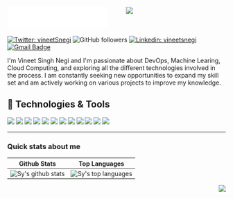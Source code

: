 <img src="header_en.svg"></img>
<img align='right' src="https://media.giphy.com/media/M9gbBd9nbDrOTu1Mqx/giphy.gif" width="230">

[![Twitter: vineetSnegi](https://img.shields.io/twitter/follow/vineetsnegi?style=social)](https://twitter.com/vineetsnegi)
![GitHub followers](https://img.shields.io/github/followers/VineetSnegi?label=Follow&style=social)
[![Linkedin: vineetsnegi](https://img.shields.io/badge/-Vineet_Singh_Negi-blue?style=flat-square&logo=Linkedin&logoColor=white&link=https://www.linkedin.com/in/vineetsnegi/)](https://www.linkedin.com/in/vineetsnegi/) 
[![Gmail Badge](https://img.shields.io/badge/-GMail-c14438?style=social&logo=Gmail&logoColor=red&link=mailto:vineet.bkh@gmail.com)](mailto:vineet.bkh@gmail.com)

I'm Vineet Singh Negi and I'm passionate about DevOps, Machine Learing, Cloud Computing, and exploring all the different technologies involved in the process. I am constantly seeking new opportunities to expand my skill set and am actively working on various projects to improve my knowledge.


## 🔧 Technologies & Tools
![](https://img.shields.io/badge/OS-Linux-informational?style=flat&logo=linux&logoColor=white&color=6aa6f8)
![](https://img.shields.io/badge/Editor-VS_Code-informational?style=flat&logo=visual-studio-code&logoColor=white&color=6aa6f8)
![](https://img.shields.io/badge/Code-Python-informational?style=flat&logo=python&logoColor=white&color=6aa6f8)
![](https://img.shields.io/badge/Code-JavaScript-informational?style=flat&logo=javascript&logoColor=white&color=6aa6f8)
![](https://img.shields.io/badge/Code-Golang-informational?style=flat&logo=go&logoColor=white&color=6aa6f8)
![](https://img.shields.io/badge/Code-Make-informational?style=flat&logo=cmake&logoColor=white&color=6aa6f8)
![](https://img.shields.io/badge/Code-Vue-informational?style=flat&logo=vue.js&logoColor=white&color=6aa6f8)
![](https://img.shields.io/badge/Shell-Bash-informational?style=flat&logo=gnu-bash&logoColor=white&color=6aa6f8)
![](https://img.shields.io/badge/Tools-PostgreSQL-informational?style=flat&logo=postgresql&logoColor=white&color=6aa6f8)
![](https://img.shields.io/badge/Tools-Docker-informational?style=flat&logo=docker&logoColor=white&color=6aa6f8)
![](https://img.shields.io/badge/Tools-Kubernetes-informational?style=flat&logo=kubernetes&logoColor=white&color=6aa6f8)
![](https://img.shields.io/badge/Tools-Red_Hat_OpenShift-informational?style=flat&logo=red-hat-open-shift&logoColor=white&color=6aa6f8)

<!-- BLOG-POST-LIST:START 
## Blog & Writing

Apart from coding, I also maintain a blog - you can find my articles on [Hashnode](https://vineetsnegi.hashnode.dev/).

Some of my articles:


- [Goodbye etcd, Hello PostgreSQL: Running Kubernetes with an SQL Database]()
- [Remote Interactive Debugging of Python Applications Running in Kubernetes]()
- [The Right Way to Run Shell Commands From Python]()
- [Real Multithreading is Coming to Python - Learn How You Can Use It Now]()
BLOG-POST-LIST:END -->


---

### Quick stats about me
| Github Stats | Top Languages |
| --- | --- |
| ![Sy's github stats](https://github-readme-stats.vercel.app/api?username=VineetSnegi&theme=nightowl&hide_border=false&include_all_commits=false&count_private=true) | ![Sy's top languages](https://github-readme-stats.vercel.app/api/top-langs/?username=VineetSnegi&theme=nightowl&hide_border=false&include_all_commits=false&count_private=false&layout=compact) |

<p align="right">
<img src="https://komarev.com/ghpvc/?username=vineetsnegi&style=plastic&label=Views"><img>
</p>



